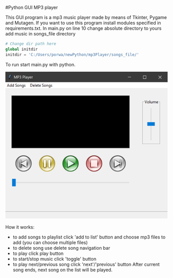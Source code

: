#Python GUI MP3 player

This GUI program is a mp3 music player made by means of Tkinter, Pygame and Mutagen.
If you want to use this program install modules specified in requirements.txt.
In main.py on line 10 change absolute directory to yours add music in songs_file directory 

```python
# Change dir path here
global initdir
initdir = 'C:/Users/porwa/newPython/mp3Player/songs_file/'

```

To run start main.py with python.


<img src="https://github.com/sidd8rth/mp3-player/blob/master/images/mp3player.png"  />


How it works:
* to add songs to playlist click 'add to list' button and choose mp3 files to add (you can choose multiple files)
* to delete song use delete song navigation bar
* to play click play button
* to start/stop music click 'toggle' button
* to play next/previous song click 'next'/'previous' button
After current song ends, next song on the list will be played.


